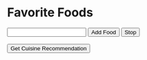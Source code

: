 <html>

<head>
  <style>
    #ship-animation {
      font-family: monospace;
      font-size: 20px;
    }
  </style>
</head>

<body>
  <h1>Favorite Foods</h1>
  <ul id="food-list"></ul>
  <input type="text" id="food-input">
  <button onclick="addFood()" id="add-button">Add Food</button>
  <button onclick="stopAdding()" id="stop-button">Stop</button>
  <br><br>
  <button onclick="getCuisineRecommendation()">Get Cuisine Recommendation</button>
  <p id="completion-output"></p>
  <pre id="ship-animation"></pre>

  <script>

    function sleep(ms) {
      return new Promise(resolve => setTimeout(resolve, ms));
    }

    function getCuisineRecommendation() {
      const foods = Array.from(document.querySelectorAll('#food-list li')).map(li => li.textContent.trim());

      if (foods.length > 0) {
        fetch("https://ated.duckdns.org/ai", {
            method: "POST",
            headers: {
                "Content-Type": "application/json"
            },
            body: JSON.stringify({
                foods: foods
            })
        })
        .then(function(response) {
            return response.json();
        })
        .then(function(data) {
            var completionOutput = document.getElementById("completion-output");
            completionOutput.innerText = data.completion;
        })
        .catch(function(error) {
            console.error(error);
        });
      }
    }

    function addFood() {
      var foodInput = document.getElementById('food-input');
      var food = foodInput.value.trim();
      if (food !== '') {
          var foodList = document.getElementById('food-list');
          var foodItem = document.createElement('li');
          foodItem.textContent = food;
          foodList.appendChild(foodItem);
          foodInput.value = '';
      }
    }

    function stopAdding() {
      getCuisineRecommendation();
      document.getElementById('food-input').disabled = true;
      document.getElementById('add-button').disabled = true;
      document.getElementById('stop-button').disabled = true;
    }
  </script>
</body>

</html>
